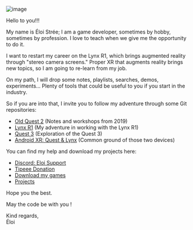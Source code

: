 ![image](https://github.com/EloiStree/EloiStree/assets/20149493/4ac5793f-777c-4ee0-b901-400d307cb913)

Hello to you!!!

My name is Éloi Strée; I am a game developer, sometimes by hobby, sometimes by profession.
I love to teach when we give me the opportunity to do it.

I want to restart my career on the Lynx R1, which brings augmented reality through "stereo camera screens."
Proper XR that augments reality brings new topics, so I am going to re-learn from my job.

On my path, I will drop some notes, playlists, searches, demos, experiments...
Plenty of tools that could be useful to you if you start in the industry.

So if you are into that, I invite you to follow my adventure through some Git repositories:
- [Old Quest 2](https://github.com/EloiStree/CodeAndQuestsEveryDay) (Notes and workshops from 2019)
- [Lynx R1](https://github.com/EloiStree/HelloLynxR1) (My adventure in working with the Lynx R1)
- [Quest 3](https://github.com/EloiStree/HelloQuest3) (Exploration of the Quest 3)
- [Android XR: Quest & Lynx](https://github.com/EloiStree/HelloAndroidXR) (Common ground of those two devices)

You can find my help and download my projects here:
- [Discord: Eloi Support](https://eloistree.github.io/r/discord)
- [Tipeee Donation](https://en.tipeee.com/eloistree)
- [Download my games](https://eloistree.github.io/r/download/)
- [Projects](https://github.com/EloiStree/ProjectsID)


Hope you the best.  
  
May the code be with you !  
  
Kind regards,  
Éloi  
